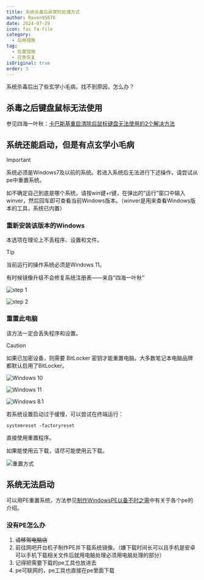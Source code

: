 ```yaml
---
title: 系统杀毒后异常的处理方式
author: Raven95676
date: 2024-07-29
icon: fas fa-file
category:
  - 后继措施
tag:
  - 处置措施
  - 应急恢复
isOriginal: true
order: 3
---
```

系统杀毒后出了些玄学小毛病，找不到原因，怎么办？

## 杀毒之后键盘鼠标无法使用

参见四海一叶秋：[卡巴斯基重启清除后鼠标键盘无法使用的2个解决方法](https://tieba.baidu.com/p/7828184528)

## 系统还能启动，但是有点玄学小毛病

> [!important]
> 系统必须是Windows7及以前的系统。若进入系统后无法进行下述操作，请尝试从pe中重置系统。
>
> 如不确定自己到底是哪个系统，请按win键+r键，在弹出的“运行”窗口中输入winver，然后回车即可查看当前Windows版本。（winver是用来查看Windows版本的工具，系统已内置）

### 重新安装该版本的Windows

本选项在理论上不丢程序、设置和文件。

> [!tip]
> 当前运行的操作系统必须是Windows 11。
>
> 有时候镜像升级不会修复系统注册表——来自“四海一叶秋”

![step 1](https://pic.imgdb.cn/item/66b706e3d9c307b7e98703ed.png)

![step 2](https://pic.imgdb.cn/item/66b706e6d9c307b7e98706af.jpg)

### 重置此电脑

该方法一定会丢失程序和设置。

> [!caution]
> 如果已加密设备，则需要 BitLocker 密钥才能重置电脑。大多数笔记本电脑品牌都默认启用了BitLocker。

![Windows 10](https://pic.imgdb.cn/item/66b7078ed9c307b7e987a60e.jpg)

![Windows 11](https://pic.imgdb.cn/item/66b7079ad9c307b7e987b454.jpg)

![Windows 8.1](https://pic.imgdb.cn/item/66b707efd9c307b7e9880cf5.jpg)

若系统设置启动过于缓慢，可以尝试在终端运行：

```shell
systemreset -factoryreset
```

直接使用重置程序。

如果能使用云下载，请尽可能使用云下载。

![重置方式](https://pic.imgdb.cn/item/66b7083bd9c307b7e9885715.jpg)

## 系统无法启动

可以用PE重置系统，方法参见[制作WindowsPE以备不时之需](https://raven95676.github.io/prevention/7_why_windows_pe.html)中有关于各个pe的介绍。

### 没有PE怎么办

1. ~~请移驾电脑店~~
2. 前往网吧开台机子制作PE并下载系统镜像。（嫌下载时间长可以且手机是安卓可以手机下载相关文件后就用电脑处理必须用电脑处理的部分）
3. 记得把需要下载的pe工具也放进去
4. pe可联网的，pe工具也直接在pe里面下载
